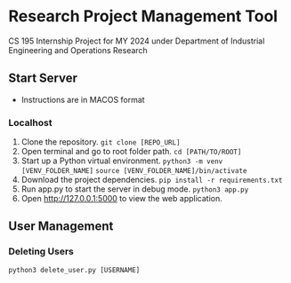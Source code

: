 # Research Project Management Tool
CS 195 Internship Project for MY 2024 under Department of Industrial Engineering and Operations Research

## Start Server
* Instructions are in MACOS format

### Localhost
1. Clone the repository.
```git clone [REPO_URL]```
2. Open terminal and go to root folder path.
```cd [PATH/TO/ROOT]```
3. Start up a Python virtual environment.
```python3 -m venv [VENV_FOLDER_NAME]```
```source [VENV_FOLDER_NAME]/bin/activate```
4. Download the project dependencies.
```pip install -r requirements.txt```
5. Run app.py to start the server in debug mode.
```python3 app.py```
6. Open http://127.0.0.1:5000 to view the web application.

## User Management
### Deleting Users
```python3 delete_user.py [USERNAME]```